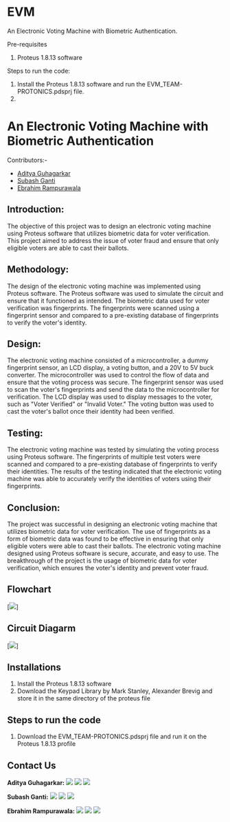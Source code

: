 # EVM
An Electronic Voting Machine with Biometric Authentication.

Pre-requisites
1) Proteus 1.8.13 software

Steps to run the code:
1) Install the Proteus 1.8.13 software and run the EVM_TEAM-PROTONICS.pdsprj file.
2) 


# An Electronic Voting Machine with Biometric Authentication

Contributors:-  
- [Aditya Guhagarkar](https://github.com/AdityaGuhagarkar)
- [Subash Ganti](https://github.com/Subash792)
- [Ebrahim Rampurawala](https://github.com/Ebrahim-Rampurawala)


<!-- PROJECT DESCRIPTION -->

## Introduction:
The objective of this project was to design an electronic voting machine using Proteus software that utilizes biometric data for voter verification. This project aimed to address the issue of voter fraud and ensure that only eligible voters are able to cast their ballots.

## Methodology:
The design of the electronic voting machine was implemented using Proteus software. The Proteus software was used to simulate the circuit and ensure that it functioned as intended. The biometric data used for voter verification was fingerprints. The fingerprints were scanned using a fingerprint sensor and compared to a pre-existing database of fingerprints to verify the voter's identity.

## Design:
The electronic voting machine consisted of a microcontroller, a dummy fingerprint sensor, an LCD display, a voting button, and a 20V to 5V buck converter. The microcontroller was used to control the flow of data and ensure that the voting process was secure. The fingerprint sensor was used to scan the voter's fingerprints and send the data to the microcontroller for verification. The LCD display was used to display messages to the voter, such as "Voter Verified" or "Invalid Voter." The voting button was used to cast the voter's ballot once their identity had been verified.

## Testing:
The electronic voting machine was tested by simulating the voting process using Proteus software. The fingerprints of multiple test voters were scanned and compared to a pre-existing database of fingerprints to verify their identities. The results of the testing indicated that the electronic voting machine was able to accurately verify the identities of voters using their fingerprints.

## Conclusion:
The project was successful in designing an electronic voting machine that utilizes biometric data for voter verification. The use of fingerprints as a form of biometric data was found to be effective in ensuring that only eligible voters were able to cast their ballots. The electronic voting machine designed using Proteus software is secure, accurate, and easy to use. The breakthrough of the project is the usage of biometric data for voter verification, which ensures the voter's identity and prevent voter fraud.

## Flowchart
[![](https://github.com/AdityaGuhagarkar/EVM/FLOWCHART.jpg)]

## Circuit Diagarm
[![](https://github.com/AdityaGuhagarkar/EVM/Proteus.jpg)]

## Installations
1) Install the Proteus 1.8.13 software
2) Download the Keypad Library by Mark Stanley, Alexander Brevig and store it in the same directory of the proteus file

## Steps to run the code
1) Download the EVM_TEAM-PROTONICS.pdsprj file and run it on the Proteus 1.8.13 profile

## Contact Us

**Aditya Guhagarkar:**
[![](https://img.shields.io/badge/LinkedIn-0077B5?style=for-the-badge&logo=linkedin&logoColor=white)](https://www.linkedin.com/in/aditya-guhagarkar/)
[![](https://img.shields.io/badge/GitHub-100000?style=for-the-badge&logo=github&logoColor=white)](https://github.com/AdityaGuhagarkar)
[![](https://img.shields.io/badge/Gmail-D14836?style=for-the-badge&logo=gmail&logoColor=white)](mailto:adityaguhagarkar@gmail.com)

**Subash Ganti:**
[![](https://img.shields.io/badge/LinkedIn-0077B5?style=for-the-badge&logo=linkedin&logoColor=white)](https://www.linkedin.com/in/subash-ganti-728628229)
[![](https://img.shields.io/badge/GitHub-100000?style=for-the-badge&logo=github&logoColor=white)](https://github.com/Suabsh792)
[![](https://img.shields.io/badge/Gmail-D14836?style=for-the-badge&logo=gmail&logoColor=white)](mailto:gantisubash@gmail.com)

**Ebrahim Rampurawala:**
[![](https://img.shields.io/badge/LinkedIn-0077B5?style=for-the-badge&logo=linkedin&logoColor=white)](https://www.linkedin.com/in/ebrahim-rampurawala-4654aa243)
[![](https://img.shields.io/badge/GitHub-100000?style=for-the-badge&logo=github&logoColor=white)](https://github.com/Ebrahim-Rampurawala)
[![](https://img.shields.io/badge/Gmail-D14836?style=for-the-badge&logo=gmail&logoColor=white)](mailto:ebrahimbeware007@gmail.com)

